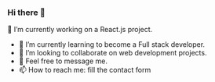 ### Hi there 👋

🔭 I’m currently working on a React.js project.
- 🌱 I’m currently learning to become a Full stack developer.
- 👯 I’m looking to collaborate on web development projects.
- 💬 Feel free to message me.
- 📫 How to reach me: fill the contact form

